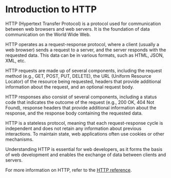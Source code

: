 # Introduction to HTTP

HTTP (Hypertext Transfer Protocol) is a protocol used for communication between web browsers and web servers. It is the foundation of data communication on the World Wide Web.

HTTP operates as a request-response protocol, where a client (usually a web browser) sends a request to a server, and the server responds with the requested data. This data can be in various formats, such as HTML, JSON, XML, etc.

HTTP requests are made up of several components, including the request method (e.g., GET, POST, PUT, DELETE), the URL (Uniform Resource Locator) of the resource being requested, headers that provide additional information about the request, and an optional request body.

HTTP responses also consist of several components, including a status code that indicates the outcome of the request (e.g., 200 OK, 404 Not Found), response headers that provide additional information about the response, and the response body containing the requested data.

HTTP is a stateless protocol, meaning that each request-response cycle is independent and does not retain any information about previous interactions. To maintain state, web applications often use cookies or other mechanisms.

Understanding HTTP is essential for web developers, as it forms the basis of web development and enables the exchange of data between clients and servers.

For more information on HTTP, refer to the [HTTP reference](https://www3.ntu.edu.sg/home/ehchua/programming/webprogramming/HTTP_Basics.html).
